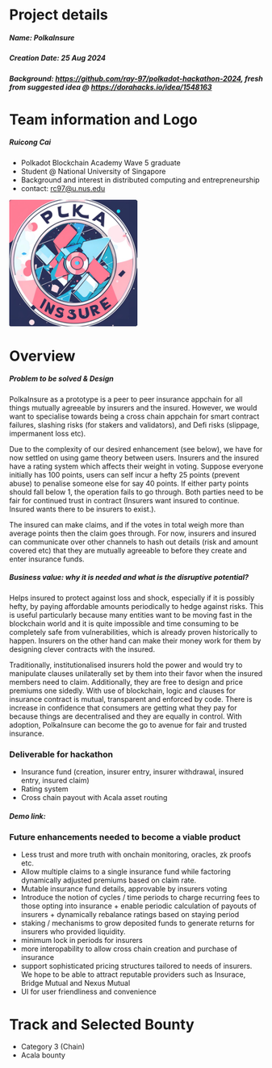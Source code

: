 # Project details
##### Name: PolkaInsure
##### Creation Date: 25 Aug 2024
##### Background: https://github.com/ray-97/polkadot-hackathon-2024, fresh from suggested idea @ https://dorahacks.io/idea/1548163

# Team information and Logo
##### Ruicong Cai
- Polkadot Blockchain Academy Wave 5 graduate
- Student @ National University of Singapore
- Background and interest in distributed computing and entrepreneurship
- contact: rc97@u.nus.edu

![alt text](image.png)

# Overview
##### Problem to be solved & Design
PolkaInsure as a prototype is a peer to peer insurance appchain for all things mutually agreeable by insurers and the insured. However, we would want to specialise towards being a cross chain appchain for smart contract failures, slashing risks (for stakers and validators), and Defi risks (slippage, impermanent loss etc). 

Due to the complexity of our desired enhancement (see below), we have for now settled on using game theory between users. Insurers and the insured have a rating system which affects their weight in voting. Suppose everyone initially has 100 points, users can self incur a hefty 25 points (prevent abuse) to penalise someone else for say 40 points. If either party points should fall below 1, the operation fails to go through. Both parties need to be fair for continued trust in contract (Insurers want insured to continue. Insured wants there to be insurers to exist.).

The insured can make claims, and if the votes in total weigh more than average points then the claim goes through. For now, insurers and insured can communicate over other channels to hash out details (risk and amount covered etc) that they are mutually agreeable to before they create and enter insurance funds.

##### Business value: why it is needed and what is the disruptive potential?
Helps insured to protect against loss and shock, especially if it is possibly hefty, by paying affordable amounts periodically to hedge against risks. This is useful particularly because many entities want to be moving fast in the blockchain world and it is quite impossible and time consuming to be completely safe from vulnerabilities, which is already proven historically to happen. Insurers on the other hand can make their money work for them by designing clever contracts with the insured.

Traditionally, institutionalised insurers hold the power and would try to manipulate clauses unilaterally set by them into their favor when the insured members need to claim. Additionally, they are free to design and price premiums one sidedly.
With use of blockchain, logic and clauses for insurance contract is mutual, transparent and enforced by code. There is increase in confidence that consumers are getting what they pay for because things are decentralised and they are equally in control. With adoption, PolkaInsure can become the go to avenue for fair and trusted insurance.

### Deliverable for hackathon
- Insurance fund (creation, insurer entry, insurer withdrawal, insured entry, insured claim)
- Rating system
- Cross chain payout with Acala asset routing 

##### Demo link: 

### Future enhancements needed to become a viable product
- Less trust and more truth with onchain monitoring, oracles, zk proofs etc.
- Allow multiple claims to a single insurance fund while factoring dynamically adjusted premiums based on claim rate.
- Mutable insurance fund details, approvable by insurers voting
- Introduce the notion of cycles / time periods to charge recurring fees to those opting into insurance + enable periodic calculation of payouts of insurers + dynamically rebalance ratings based on staying period
- staking / mechanisms to grow deposited funds to generate returns for insurers who provided liquidity.
- minimum lock in periods for insurers
- more interopability to allow cross chain creation and purchase of insurance
- support sophisticated pricing structures tailored to needs of insurers. We hope to be able to attract reputable providers such as Insurace, Bridge Mutual and Nexus Mutual
- UI for user friendliness and convenience 

# Track and Selected Bounty
- Category 3 (Chain)
- Acala bounty